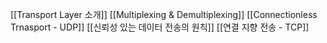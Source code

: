 [[Transport Layer 소개]]
[[Multiplexing & Demultiplexing]]
[[Connectionless Trnasport - UDP]]
[[신뢰성 있는 데이터 전송의 원칙]]
[[연결 지향 전송 - TCP]]